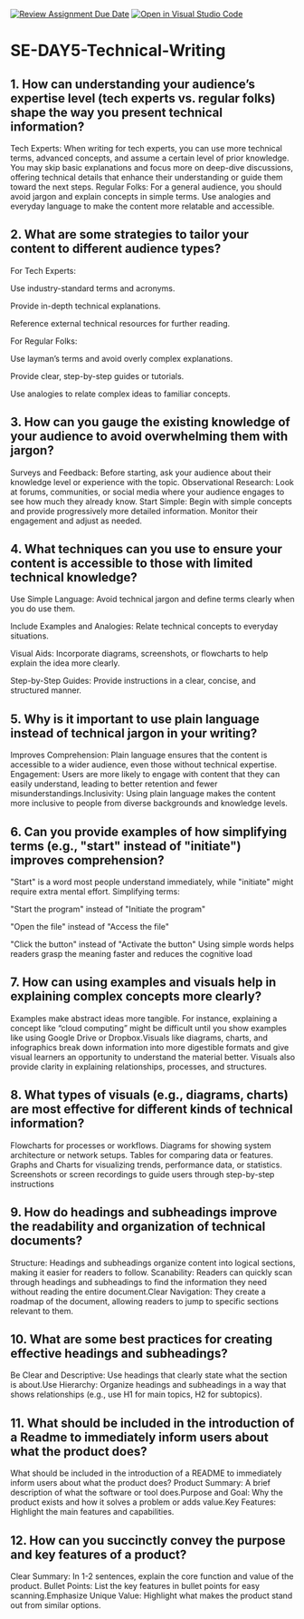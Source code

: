 [![Review Assignment Due Date](https://classroom.github.com/assets/deadline-readme-button-22041afd0340ce965d47ae6ef1cefeee28c7c493a6346c4f15d667ab976d596c.svg)](https://classroom.github.com/a/zsAR-pyY)
[![Open in Visual Studio Code](https://classroom.github.com/assets/open-in-vscode-2e0aaae1b6195c2367325f4f02e2d04e9abb55f0b24a779b69b11b9e10269abc.svg)](https://classroom.github.com/online_ide?assignment_repo_id=18959458&assignment_repo_type=AssignmentRepo)
# SE-DAY5-Technical-Writing
## 1. How can understanding your audience’s expertise level (tech experts vs. regular folks) shape the way you present technical information?
Tech Experts: When writing for tech experts, you can use more technical terms, advanced concepts, and assume a certain level of prior knowledge. You may skip basic explanations and focus more on deep-dive discussions, offering technical details that enhance their understanding or guide them toward the next steps. Regular Folks: For a general audience, you should avoid jargon and explain concepts in simple terms. Use analogies and everyday language to make the content more relatable and accessible.

## 2. What are some strategies to tailor your content to different audience types?
For Tech Experts:

Use industry-standard terms and acronyms.

Provide in-depth technical explanations.

Reference external technical resources for further reading.

For Regular Folks:

Use layman’s terms and avoid overly complex explanations.

Provide clear, step-by-step guides or tutorials.

Use analogies to relate complex ideas to familiar concepts.

## 3. How can you gauge the existing knowledge of your audience to avoid overwhelming them with jargon?
Surveys and Feedback: Before starting, ask your audience about their knowledge level or experience with the topic.
Observational Research: Look at forums, communities, or social media where your audience engages to see how much they already know.
Start Simple: Begin with simple concepts and provide progressively more detailed information. Monitor their engagement and adjust as needed.

## 4. What techniques can you use to ensure your content is accessible to those with limited technical knowledge?
Use Simple Language: Avoid technical jargon and define terms clearly when you do use them.

Include Examples and Analogies: Relate technical concepts to everyday situations.

Visual Aids: Incorporate diagrams, screenshots, or flowcharts to help explain the idea more clearly.

Step-by-Step Guides: Provide instructions in a clear, concise, and structured manner.

## 5. Why is it important to use plain language instead of technical jargon in your writing?
Improves Comprehension: Plain language ensures that the content is accessible to a wider audience, even those without technical expertise.
Engagement: Users are more likely to engage with content that they can easily understand, leading to better retention and fewer misunderstandings.Inclusivity: Using plain language makes the content more inclusive to people from diverse backgrounds and knowledge levels.

## 6. Can you provide examples of how simplifying terms (e.g., "start" instead of "initiate") improves comprehension?
"Start" is a word most people understand immediately, while "initiate" might require extra mental effort. Simplifying terms:

"Start the program" instead of "Initiate the program"

"Open the file" instead of "Access the file"

"Click the button" instead of "Activate the button"
Using simple words helps readers grasp the meaning faster and reduces the cognitive load

## 7. How can using examples and visuals help in explaining complex concepts more clearly?
Examples make abstract ideas more tangible. For instance, explaining a concept like “cloud computing” might be difficult until you show examples like using Google Drive or Dropbox.Visuals like diagrams, charts, and infographics break down information into more digestible formats and give visual learners an opportunity to understand the material better. Visuals also provide clarity in explaining relationships, processes, and structures.

## 8. What types of visuals (e.g., diagrams, charts) are most effective for different kinds of technical information?
Flowcharts for processes or workflows.
Diagrams for showing system architecture or network setups.
Tables for comparing data or features.
Graphs and Charts for visualizing trends, performance data, or statistics.
Screenshots or screen recordings to guide users through step-by-step instructions

## 9. How do headings and subheadings improve the readability and organization of technical documents?
Structure: Headings and subheadings organize content into logical sections, making it easier for readers to follow. Scanability: Readers can quickly scan through headings and subheadings to find the information they need without reading the entire document.Clear Navigation: They create a roadmap of the document, allowing readers to jump to specific sections relevant to them.

## 10. What are some best practices for creating effective headings and subheadings?
Be Clear and Descriptive: Use headings that clearly state what the section is about.Use Hierarchy: Organize headings and subheadings in a way that shows relationships (e.g., use H1 for main topics, H2 for subtopics).

## 11. What should be included in the introduction of a Readme to immediately inform users about what the product does?
What should be included in the introduction of a README to immediately inform users about what the product does?
Product Summary: A brief description of what the software or tool does.Purpose and Goal: Why the product exists and how it solves a problem or adds value.Key Features: Highlight the main features and capabilities.

## 12. How can you succinctly convey the purpose and key features of a product?
Clear Summary: In 1-2 sentences, explain the core function and value of the product. Bullet Points: List the key features in bullet points for easy scanning.Emphasize Unique Value: Highlight what makes the product stand out from similar options.
